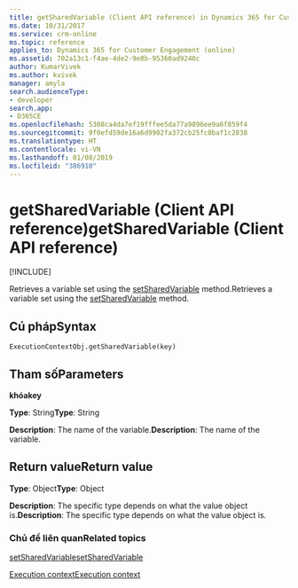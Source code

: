 ```yaml
---
title: getSharedVariable (Client API reference) in Dynamics 365 for Customer Engagement| MicrosoftDocs
ms.date: 10/31/2017
ms.service: crm-online
ms.topic: reference
applies_to: Dynamics 365 for Customer Engagement (online)
ms.assetid: 702a13c1-f4ae-4de2-9e8b-95360ad9240c
author: KumarVivek
ms.author: kvivek
manager: amyla
search.audienceType:
- developer
search.app:
- D365CE
ms.openlocfilehash: 5308ca4da7ef19fffee5da77a9896ee9a6f859f4
ms.sourcegitcommit: 9f0efd59de16a6d9902fa372cb25fc0baf1c2838
ms.translationtype: HT
ms.contentlocale: vi-VN
ms.lasthandoff: 01/08/2019
ms.locfileid: "386910"
---
```

# <a name="getsharedvariable-client-api-reference"></a><span data-ttu-id="a4ce7-102">getSharedVariable (Client API reference)</span><span class="sxs-lookup"><span data-stu-id="a4ce7-102">getSharedVariable (Client API reference)</span></span>

[!INCLUDE[](../../../../includes/cc_applies_to_update_9_0_0.md)]

<span data-ttu-id="a4ce7-103">Retrieves a variable set using the [setSharedVariable](setSharedVariable.md) method.</span><span class="sxs-lookup"><span data-stu-id="a4ce7-103">Retrieves a variable set using the [setSharedVariable](setSharedVariable.md) method.</span></span>

## <a name="syntax"></a><span data-ttu-id="a4ce7-104">Cú pháp</span><span class="sxs-lookup"><span data-stu-id="a4ce7-104">Syntax</span></span>

`ExecutionContextObj.getSharedVariable(key)`

## <a name="parameters"></a><span data-ttu-id="a4ce7-105">Tham số</span><span class="sxs-lookup"><span data-stu-id="a4ce7-105">Parameters</span></span>

<span data-ttu-id="a4ce7-106">**khóa**</span><span class="sxs-lookup"><span data-stu-id="a4ce7-106">**key**</span></span>

   <span data-ttu-id="a4ce7-107">**Type**: String</span><span class="sxs-lookup"><span data-stu-id="a4ce7-107">**Type**: String</span></span>

   <span data-ttu-id="a4ce7-108">**Description**: The name of the variable.</span><span class="sxs-lookup"><span data-stu-id="a4ce7-108">**Description**: The name of the variable.</span></span>

## <a name="return-value"></a><span data-ttu-id="a4ce7-109">Return value</span><span class="sxs-lookup"><span data-stu-id="a4ce7-109">Return value</span></span>

<span data-ttu-id="a4ce7-110">**Type**: Object</span><span class="sxs-lookup"><span data-stu-id="a4ce7-110">**Type**: Object</span></span>

<span data-ttu-id="a4ce7-111">**Description**: The specific type depends on what the value object is.</span><span class="sxs-lookup"><span data-stu-id="a4ce7-111">**Description**: The specific type depends on what the value object is.</span></span>

### <a name="related-topics"></a><span data-ttu-id="a4ce7-112">Chủ đề liên quan</span><span class="sxs-lookup"><span data-stu-id="a4ce7-112">Related topics</span></span>
[<span data-ttu-id="a4ce7-113">setSharedVariable</span><span class="sxs-lookup"><span data-stu-id="a4ce7-113">setSharedVariable</span></span>](setSharedVariable.md)

[<span data-ttu-id="a4ce7-114">Execution context</span><span class="sxs-lookup"><span data-stu-id="a4ce7-114">Execution context</span></span>](../execution-context.md)





